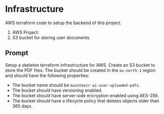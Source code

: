 # Infrastructure
AWS terraform code to setup the backend of this project.
1. AWS Project: 
2. S3 bucket for storing user documents.

## Prompt
Setup a skeleton terraform infrastructure for AWS. 
Create an S3 bucket to store the PDF files. The bucket should be created in the `eu-north-1` region and should have the following properties:
- The bucket name should be `muinteoir-ai-user-uploaded-pdfs`.
- The bucket should have versioning enabled.
- The bucket should have server-side encryption enabled using AES-256.
- The bucket should have a lifecycle policy that deletes objects older than 365 days.
